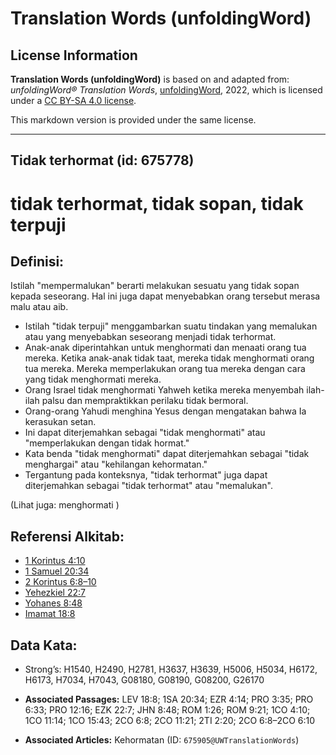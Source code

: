 # Translation Words (unfoldingWord)

## License Information

**Translation Words (unfoldingWord)** is based on and adapted from: _unfoldingWord® Translation Words_, [unfoldingWord](https://unfoldingword.org/utw), 2022, which is licensed under a [CC BY-SA 4.0 license](https://creativecommons.org/licenses/by-sa/4.0/legalcode.en).

This markdown version is provided under the same license.



--------------------------------

## Tidak terhormat (id: 675778)

tidak terhormat, tidak sopan, tidak terpuji
===========================================

Definisi:
---------

Istilah "mempermalukan" berarti melakukan sesuatu yang tidak sopan kepada seseorang. Hal ini juga dapat menyebabkan orang tersebut merasa malu atau aib.

* Istilah "tidak terpuji" menggambarkan suatu tindakan yang memalukan atau yang menyebabkan seseorang menjadi tidak terhormat.
* Anak\-anak diperintahkan untuk menghormati dan menaati orang tua mereka. Ketika anak\-anak tidak taat, mereka tidak menghormati orang tua mereka. Mereka memperlakukan orang tua mereka dengan cara yang tidak menghormati mereka.
* Orang Israel tidak menghormati Yahweh ketika mereka menyembah ilah\-ilah palsu dan mempraktikkan perilaku tidak bermoral.
* Orang\-orang Yahudi menghina Yesus dengan mengatakan bahwa Ia kerasukan setan.
* Ini dapat diterjemahkan sebagai "tidak menghormati" atau "memperlakukan dengan tidak hormat."
* Kata benda "tidak menghormati" dapat diterjemahkan sebagai "tidak menghargai" atau "kehilangan kehormatan."
* Tergantung pada konteksnya, "tidak terhormat" juga dapat diterjemahkan sebagai "tidak terhormat" atau "memalukan".

(Lihat juga: menghormati )

Referensi Alkitab:
------------------

* [1 Korintus 4:10](https://ref.ly/1Cor0:0)
* [1 Samuel 20:34](https://ref.ly/1Sam0:0)
* [2 Korintus 6:8–10](https://ref.ly/2Cor0:0)
* [Yehezkiel 22:7](https://ref.ly/Ezek22:7)
* [Yohanes 8:48](https://ref.ly/John8:48)
* [Imamat 18:8](https://ref.ly/Lev18:8)

Data Kata:
----------

* Strong’s: H1540, H2490, H2781, H3637, H3639, H5006, H5034, H6172, H6173, H7034, H7043, G08180, G08190, G08200, G26170

* **Associated Passages:** LEV 18:8; 1SA 20:34; EZR 4:14; PRO 3:35; PRO 6:33; PRO 12:16; EZK 22:7; JHN 8:48; ROM 1:26; ROM 9:21; 1CO 4:10; 1CO 11:14; 1CO 15:43; 2CO 6:8; 2CO 11:21; 2TI 2:20; 2CO 6:8–2CO 6:10
* **Associated Articles:** Kehormatan (ID: `675905@UWTranslationWords`)

